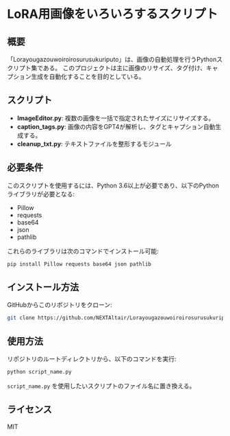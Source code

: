 # LoRA用画像をいろいろするスクリプト

## 概要

「Lorayougazouwoiroirosurusukuriputo」は、画像の自動処理を行うPythonスクリプト集である。
このプロジェクトは主に画像のリサイズ、タグ付け、キャプション生成を自動化することを目的としている。

## スクリプト

- **ImageEditor.py**: 複数の画像を一括で指定されたサイズにリサイズする。
- **caption_tags.py**: 画像の内容をGPT4が解析し、タグとキャプション自動生成する。
- **cleanup_txt.py**: テキストファイルを整形するモジュール

## 必要条件

このスクリプトを使用するには、Python 3.6以上が必要であり、以下のPythonライブラリが必要となる:

- Pillow
- requests
- base64
- json
- pathlib

これらのライブラリは次のコマンドでインストール可能:

```bash
pip install Pillow requests base64 json pathlib
```

## インストール方法

GitHubからこのリポジトリをクローン:

```bash
git clone https://github.com/NEXTAltair/Lorayougazouwoiroirosurusukuriputo.git
```

## 使用方法

リポジトリのルートディレクトリから、以下のコマンドを実行:

```python
python script_name.py
```

`script_name.py` を使用したいスクリプトのファイル名に置き換える。

## ライセンス

MIT
